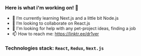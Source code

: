 ### Here is what i'm working on! 👋

- 🌱 I’m currently learning Next.js and a little bit Node.js
- 👯 I’m looking to collaborate on React.js
- 🤔 I'm looking for help with any pet-project ideas, finding a job
- 📫 How to reach me: https://linktr.ee/dr1ver
### Technologies stack: `React`, `Redux`, `Next.js`
